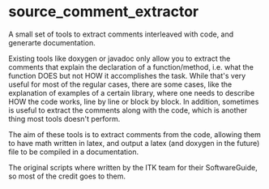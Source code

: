 source_comment_extractor
========================

A small set of tools to extract comments interleaved with code, and generarte documentation.

Existing tools like doxygen or javadoc only allow you to extract the comments that explain the declaration of a function/method, i.e. what the function DOES but not HOW it accomplishes the task.
While that's very useful for most of the regular cases, there are some cases, like the explanation of examples of a certain library, where one needs to describe HOW the code works, line by line or block by block.
In addition, sometimes is useful to extract the comments along with the code, which is another thing most tools doesn't perform.

The aim of these tools is to extract comments from the code, allowing them to have math written in latex, and output a latex (and doxygen in the future) file to be compiled in a documentation.

The original scripts where written by the ITK team for their SoftwareGuide, so most of the credit goes to them.